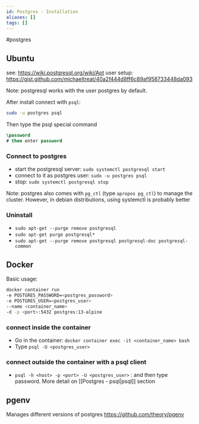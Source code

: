```yaml
---
id: Postgres - Installation
aliases: []
tags: []
---
```


#postgres

## Ubuntu

see: <https://wiki.postgresql.org/wiki/Apt>
user setup: <https://gist.github.com/michaeltreat/40a2f444d8ff6c89af958733448da093>

Note: postgresql works with the user postgres by default.

After install connect with `psql`:

```bash
sudo -u postgres psql
```

Then type the psql special command

```sql
\password
# then enter password
```

### Connect to postgres

- start the postgresql server: `sudo systemctl postgresql start`
- connect to it as postgres user: `sudo -u postgres psql`
- stop: `sudo systemctl postgresql stop`

Note: postgres also comes with `pg_ctl` (type `apropos pg_ctl`) to manage the cluster.
However, in debian distributions, using systemctl is probably better

### Uninstall

- `sudo apt-get --purge remove postgresql`
- `sudo apt-get purge postgresql*`
- `sudo apt-get --purge remove postgresql postgresql-doc postgresql-common`

## Docker

Basic usage: 
```bash
docker container run 
-e POSTGRES_PASSWORD=<postgres_password> 
-e POSTGRES_USER=<postgres_user> 
--name <container_name> 
-d -p <port>:5432 postgres:13-alpine
```

### connect inside the container

- Go in the container: `docker container exec -it <container_name> bash`
- Type `psql -U <postgres_user>`

### connect outside the container with a psql client

- `psql -h <host> -p <port> -U <postgres_user>` : and then type password. More detail on [[Postgres - psql|psql]] section

## pgenv

Manages different versions of postgres
<https://github.com/theory/pgenv>
